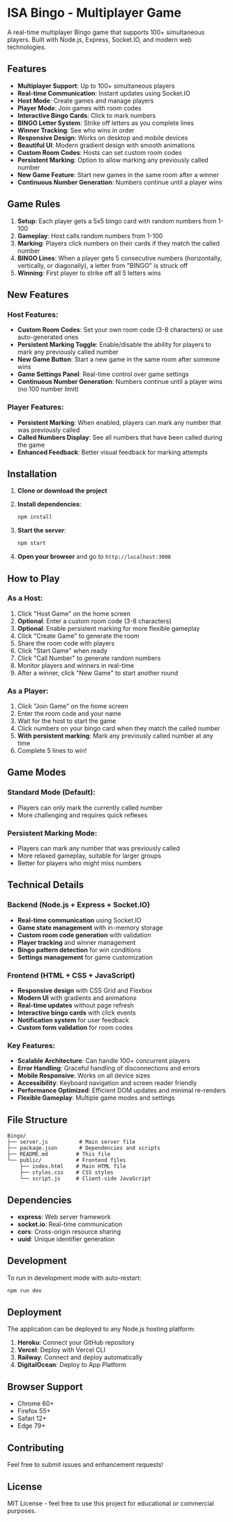 # ISA Bingo - Multiplayer Game

A real-time multiplayer Bingo game that supports 100+ simultaneous players. Built with Node.js, Express, Socket.IO, and modern web technologies.

## Features

- **Multiplayer Support**: Up to 100+ simultaneous players
- **Real-time Communication**: Instant updates using Socket.IO
- **Host Mode**: Create games and manage players
- **Player Mode**: Join games with room codes
- **Interactive Bingo Cards**: Click to mark numbers
- **BINGO Letter System**: Strike off letters as you complete lines
- **Winner Tracking**: See who wins in order
- **Responsive Design**: Works on desktop and mobile devices
- **Beautiful UI**: Modern gradient design with smooth animations
- **Custom Room Codes**: Hosts can set custom room codes
- **Persistent Marking**: Option to allow marking any previously called number
- **New Game Feature**: Start new games in the same room after a winner
- **Continuous Number Generation**: Numbers continue until a player wins

## Game Rules

1. **Setup**: Each player gets a 5x5 bingo card with random numbers from 1-100
2. **Gameplay**: Host calls random numbers from 1-100
3. **Marking**: Players click numbers on their cards if they match the called number
4. **BINGO Lines**: When a player gets 5 consecutive numbers (horizontally, vertically, or diagonally), a letter from "BINGO" is struck off
5. **Winning**: First player to strike off all 5 letters wins

## New Features

### Host Features:
- **Custom Room Codes**: Set your own room code (3-8 characters) or use auto-generated ones
- **Persistent Marking Toggle**: Enable/disable the ability for players to mark any previously called number
- **New Game Button**: Start a new game in the same room after someone wins
- **Game Settings Panel**: Real-time control over game settings
- **Continuous Number Generation**: Numbers continue until a player wins (no 100 number limit)

### Player Features:
- **Persistent Marking**: When enabled, players can mark any number that was previously called
- **Called Numbers Display**: See all numbers that have been called during the game
- **Enhanced Feedback**: Better visual feedback for marking attempts

## Installation

1. **Clone or download the project**
2. **Install dependencies**:
   ```bash
   npm install
   ```

3. **Start the server**:
   ```bash
   npm start
   ```

4. **Open your browser** and go to `http://localhost:3000`

## How to Play

### As a Host:
1. Click "Host Game" on the home screen
2. **Optional**: Enter a custom room code (3-8 characters)
3. **Optional**: Enable persistent marking for more flexible gameplay
4. Click "Create Game" to generate the room
5. Share the room code with players
6. Click "Start Game" when ready
7. Click "Call Number" to generate random numbers
8. Monitor players and winners in real-time
9. After a winner, click "New Game" to start another round

### As a Player:
1. Click "Join Game" on the home screen
2. Enter the room code and your name
3. Wait for the host to start the game
4. Click numbers on your bingo card when they match the called number
5. **With persistent marking**: Mark any previously called number at any time
6. Complete 5 lines to win!

## Game Modes

### Standard Mode (Default):
- Players can only mark the currently called number
- More challenging and requires quick reflexes

### Persistent Marking Mode:
- Players can mark any number that was previously called
- More relaxed gameplay, suitable for larger groups
- Better for players who might miss numbers

## Technical Details

### Backend (Node.js + Express + Socket.IO)
- **Real-time communication** using Socket.IO
- **Game state management** with in-memory storage
- **Custom room code generation** with validation
- **Player tracking** and winner management
- **Bingo pattern detection** for win conditions
- **Settings management** for game customization

### Frontend (HTML + CSS + JavaScript)
- **Responsive design** with CSS Grid and Flexbox
- **Modern UI** with gradients and animations
- **Real-time updates** without page refresh
- **Interactive bingo cards** with click events
- **Notification system** for user feedback
- **Custom form validation** for room codes

### Key Features:
- **Scalable Architecture**: Can handle 100+ concurrent players
- **Error Handling**: Graceful handling of disconnections and errors
- **Mobile Responsive**: Works on all device sizes
- **Accessibility**: Keyboard navigation and screen reader friendly
- **Performance Optimized**: Efficient DOM updates and minimal re-renders
- **Flexible Gameplay**: Multiple game modes and settings

## File Structure

```
Bingo/
├── server.js          # Main server file
├── package.json       # Dependencies and scripts
├── README.md         # This file
└── public/           # Frontend files
    ├── index.html    # Main HTML file
    ├── styles.css    # CSS styles
    └── script.js     # Client-side JavaScript
```

## Dependencies

- **express**: Web server framework
- **socket.io**: Real-time communication
- **cors**: Cross-origin resource sharing
- **uuid**: Unique identifier generation

## Development

To run in development mode with auto-restart:
```bash
npm run dev
```

## Deployment

The application can be deployed to any Node.js hosting platform:

1. **Heroku**: Connect your GitHub repository
2. **Vercel**: Deploy with Vercel CLI
3. **Railway**: Connect and deploy automatically
4. **DigitalOcean**: Deploy to App Platform

## Browser Support

- Chrome 60+
- Firefox 55+
- Safari 12+
- Edge 79+

## Contributing

Feel free to submit issues and enhancement requests!

## License

MIT License - feel free to use this project for educational or commercial purposes.
